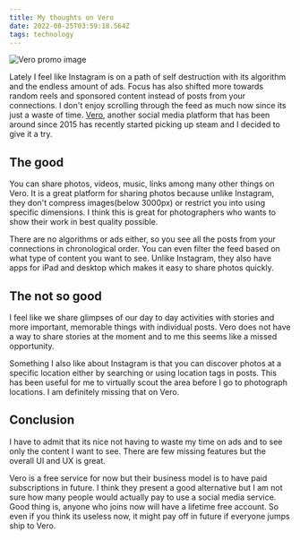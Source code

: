 ```yaml
---
title: My thoughts on Vero
date: 2022-08-25T03:59:18.564Z
tags: technology
---
```

![Vero promo image](https://ucarecdn.com/af955270-17b7-45f9-b988-8baa6d3778fc/-/format/auto/-/quality/smart_retina/-/stretch/off/-/resize/1200x/)

Lately I feel like Instagram is on a path of self destruction with its algorithm and the endless amount of ads. Focus has also shifted more towards random reels and sponsored content instead of posts from your connections. I don't enjoy scrolling through the feed as much now since its just a waste of time. [Vero](http://vero.co), another social media platform that has been around since 2015 has recently started picking up steam and I decided to give it a try. 

## The good

You can share photos, videos, music, links among many other things on Vero. It is a great platform for sharing photos because unlike Instagram, they don't compress images(below 3000px) or restrict you into using specific dimensions. I think this is great for photographers who wants to show their work in best quality possible. 

There are no algorithms or ads either, so you see all the posts from your connections in chronological order. You can even filter the feed based on what type of content you want to see. Unlike Instagram, they also have apps for iPad and desktop which makes it easy to share photos quickly.

## The not so good

I feel like we share glimpses of our day to day activities with stories and more important, memorable things with individual posts. Vero does not have a way to share stories at the moment and to me this seems like a missed opportunity. 

Something I also like about Instagram is that you can discover photos at a specific location either by searching or using location tags in posts. This has been useful for me to virtually scout the area before I go to photograph locations. I am definitely missing that on Vero.

## Conclusion

I have to admit that its nice not having to waste my time on ads and to see only the content I want to see. There are few missing features but the overall UI and UX is great. 

Vero is a free service for now but their business model is to have paid subscriptions in future. I think they present a good alternative but I am not sure how many people would actually pay to use a social media service. Good thing is, anyone who joins now will have a lifetime free account. So even if you think its useless now, it might pay off in future if everyone jumps ship to Vero.